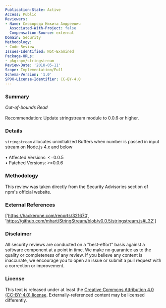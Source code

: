 ```yaml
---
Publication-State: Active
Access: Public
Reviewers:
- Name: Сковорода Никита Андреевич
  Associated-With-Project: false
  Compensation-Source: external
Domain: Security
Methodology:
- Code-Review
Issues-Identified: Not-Examined
Package-URLs:
- pkg:npm/stringstream
Review-Date: '2018-05-11'
Scope: Implementation/Full
Schema-Version: '1.0'
SPDX-License-Identifier: CC-BY-4.0
---
```

### Summary
*Out-of-bounds Read*<br><br>Recommendation: Update stringstream module to 0.0.6 or higher.
### Details
`stringstream` allocates uninitialized Buffers when number is passed in input stream on Node.js 4.x and below
<br><br>• Affected Versions: <=0.0.5
<br>• Patched Versions: >=0.0.6
### Methodology
This review was taken directly from the Security Advisories section of npm's official website.
### External References
['https://hackerone.com/reports/321670', 'https://github.com/mhart/StringStream/blob/v0.0.5/stringstream.js#L32']
### Disclaimer
All security reviews are conducted on a "best-effort" basis against a software component at a point in time. We make no guarantee as to the quality or completeness of any review. If you believe any content is inaccurate, we encourage you to open an issue or submit a pull request with a correction or improvement.
### License
This text is released under at least the [Creative Commons Attribution 4.0 (CC-BY-4.0) license](https://creativecommons.org/licenses/by/4.0/legalcode.txt). Externally-referenced content may be licensed differently.
